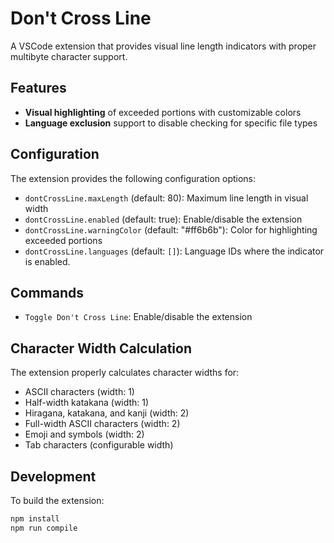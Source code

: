 # Don't Cross Line

A VSCode extension that provides visual line length indicators with proper multibyte character support.

## Features

- **Visual highlighting** of exceeded portions with customizable colors
- **Language exclusion** support to disable checking for specific file types

## Configuration

The extension provides the following configuration options:

- `dontCrossLine.maxLength` (default: 80): Maximum line length in visual width
- `dontCrossLine.enabled` (default: true): Enable/disable the extension
- `dontCrossLine.warningColor` (default: "#ff6b6b"): Color for highlighting exceeded portions
- `dontCrossLine.languages` (default: `[]`): Language IDs where the indicator is enabled.

## Commands

- `Toggle Don't Cross Line`: Enable/disable the extension

## Character Width Calculation

The extension properly calculates character widths for:

- ASCII characters (width: 1)
- Half-width katakana (width: 1)
- Hiragana, katakana, and kanji (width: 2)
- Full-width ASCII characters (width: 2)
- Emoji and symbols (width: 2)
- Tab characters (configurable width)

## Development

To build the extension:

```bash
npm install
npm run compile
```
